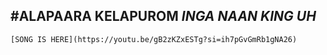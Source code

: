    #ALAPAARA KELAPUROM
   *INGA NAAN KING UH*
   ---
    [SONG IS HERE](https://youtu.be/gB2zKZxESTg?si=ih7pGvGmRb1gNA26)
